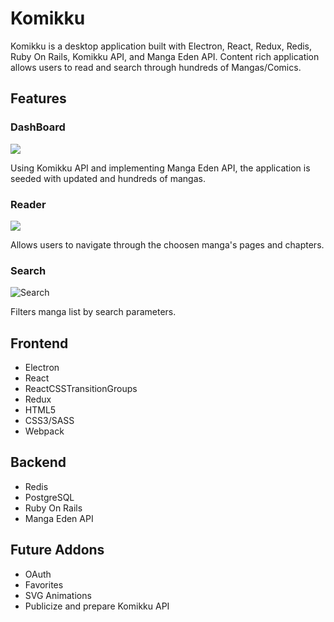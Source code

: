 [dashboard]: https://media.giphy.com/media/L0NF59k7j0LTToN1BY/giphy.gif
[reader]: https://media.giphy.com/media/SL7L6axHEatM8psqAv/giphy.gif
[search]: https://res.cloudinary.com/johnrobin/image/upload/v1521154812/search_ex8blg.gif
# Komikku

Komikku is a desktop application built with Electron, React, Redux, Redis, Ruby On Rails, Komikku API, and Manga Eden API. Content rich application allows users to read and search through hundreds of Mangas/Comics.

## Features

### DashBoard
![](./screenshot/dashboard.gif)

Using Komikku API and implementing Manga Eden API, the application is seeded with updated and hundreds of mangas.

### Reader
![][reader]

Allows users to navigate through the choosen manga's pages and chapters.

### Search
![Search][search]

Filters manga list by search parameters.

## Frontend
- Electron
- React
- ReactCSSTransitionGroups
- Redux
- HTML5
- CSS3/SASS
- Webpack

## Backend
- Redis
- PostgreSQL
- Ruby On Rails
- Manga Eden API

## Future Addons
- OAuth
- Favorites
- SVG Animations
- Publicize and prepare Komikku API